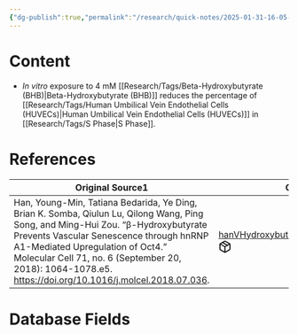 ```yaml
---
{"dg-publish":true,"permalink":"/research/quick-notes/2025-01-31-16-05-19/","updated":"2025-01-31T16:06:41-05:00"}
---
```


# Content
- *In vitro* exposure to 4 mM [[Research/Tags/Beta-Hydroxybutyrate (BHB)\|Beta-Hydroxybutyrate (BHB)]] reduces the percentage of [[Research/Tags/Human Umbilical Vein Endothelial Cells (HUVECs)\|Human Umbilical Vein Endothelial Cells (HUVECs)]] in [[Research/Tags/S Phase\|S Phase]].
# References
<div><table class="dataview table-view-table"><thead class="table-view-thead"><tr class="table-view-tr-header"><th class="table-view-th"><span>Original Source</span><span class="dataview small-text">1</span></th><th class="table-view-th"><span>Citation Key</span></th></tr></thead><tbody class="table-view-tbody"><tr><td><span>Han, Young-Min, Tatiana Bedarida, Ye Ding, Brian K. Somba, Qiulun Lu, Qilong Wang, Ping Song, and Ming-Hui Zou. “β-Hydroxybutyrate Prevents Vascular Senescence through hnRNP A1-Mediated Upregulation of Oct4.” Molecular Cell 71, no. 6 (September 20, 2018): 1064-1078.e5. <a rel="noopener nofollow" class="external-link" href="https://doi.org/10.1016/j.molcel.2018.07.036" target="_blank">https://doi.org/10.1016/j.molcel.2018.07.036</a>.</span></td><td><span><a data-tooltip-position="top" aria-label="Research/Evidence Sources/hanVHydroxybutyratePreventsVascular2018.md" data-href="Research/Evidence Sources/hanVHydroxybutyratePreventsVascular2018.md" href="Research/Evidence Sources/hanVHydroxybutyratePreventsVascular2018.md" class="internal-link" target="_blank" rel="noopener nofollow" fileclass-name="Research Links">hanVHydroxybutyratePreventsVascular2018</a><a class="metadata-menu fileclass-icon"><svg xmlns="http://www.w3.org/2000/svg" width="24" height="24" viewBox="0 0 24 24" fill="none" stroke="currentColor" stroke-width="2" stroke-linecap="round" stroke-linejoin="round" class="svg-icon lucide-package"><path d="m7.5 4.27 9 5.15"></path><path d="M21 8a2 2 0 0 0-1-1.73l-7-4a2 2 0 0 0-2 0l-7 4A2 2 0 0 0 3 8v8a2 2 0 0 0 1 1.73l7 4a2 2 0 0 0 2 0l7-4A2 2 0 0 0 21 16Z"></path><path d="m3.3 7 8.7 5 8.7-5"></path><path d="M12 22V12"></path></svg></a></span></td></tr></tbody></table></div>

# Database Fields
